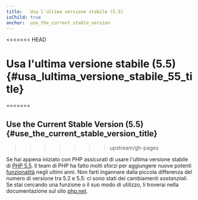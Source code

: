 ```yaml
---
title:   Usa l'ultima versione stabile (5.5)
isChild: true
anchor:  use_the_current_stable_version
---
```


<<<<<<< HEAD
# Usa l'ultima versione stabile (5.5) {#usa_lultima_versione_stabile_55_title}
=======
## Use the Current Stable Version (5.5) {#use_the_current_stable_version_title}
>>>>>>> upstream/gh-pages

Se hai appena iniziato con PHP assicurati di usare l'ultima versione stabile di [PHP 5.5][php-release]. Il team di PHP ha
fatto molti sforzi per aggiungere nuove potenti [funzionalità](#language_highlights) negli ultimi anni. Non farti ingannare
dalla piccola differenza del numero di versione tra 5.2 e 5.5: ci sono stati dei cambiamenti _sostanziali_.
Se stai cercando una funzione o il suo modo di utilizzo, li troverai nella documentazione sul sito [php.net][php-docs].

[php-release]: http://www.php.net/downloads.php
[php-docs]: http://www.php.net/manual/it/

